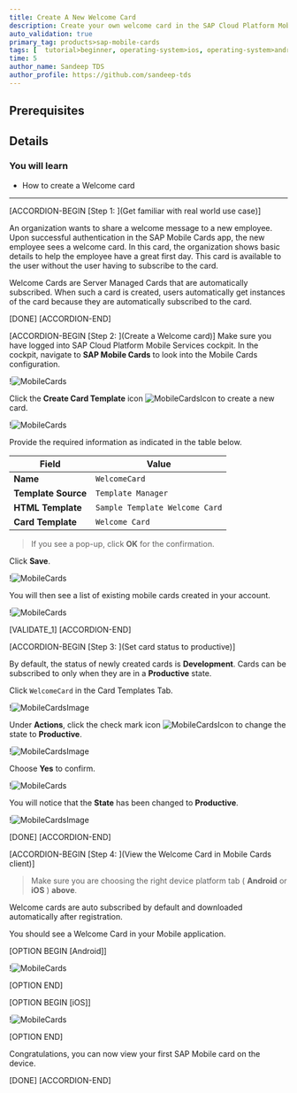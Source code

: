 ```yaml
---
title: Create A New Welcome Card
description: Create your own welcome card in the SAP Cloud Platform Mobile Services.
auto_validation: true
primary_tag: products>sap-mobile-cards
tags: [  tutorial>beginner, operating-system>ios, operating-system>android, topic>mobile, products>sap-cloud-platform, products>sap-mobile-cards, software-product-function>sap-cloud-platform-mobile-services ]
time: 5
author_name: Sandeep TDS
author_profile: https://github.com/sandeep-tds
---
```

## Prerequisites

## Details
### You will learn
- How to create a Welcome card

---

[ACCORDION-BEGIN [Step 1: ](Get familiar with real world use case)]

An organization wants to share a welcome message to a new employee. Upon successful authentication in the SAP Mobile Cards app, the new employee sees a welcome card. In this card, the organization shows basic details to help the employee have a great first day. This card is available to the user without the user having to subscribe to the card.

Welcome Cards are Server Managed Cards that are automatically subscribed. When such a card is created, users automatically get instances of the card because they are automatically subscribed to the card.

[DONE]
[ACCORDION-END]

[ACCORDION-BEGIN [Step 2: ](Create a Welcome card)]
Make sure you have logged into SAP Cloud Platform Mobile Services cockpit. In the cockpit, navigate to **SAP Mobile Cards** to look into the Mobile Cards configuration.

!![MobileCards](img_1.png)

Click the **Create Card Template** icon ![MobileCardsIcon](ico_new_card.png) to create a new card.

!![MobileCards](img_2.png)

Provide the required information as indicated in the table below.

| Field | Value |
|----|----|
| **Name** | `WelcomeCard` |
| **Template Source** | `Template Manager` |
| **HTML Template** | `Sample Template Welcome Card` |
| **Card Template** | `Welcome Card` |

>If you see a pop-up, click **OK** for the confirmation.

Click **Save**.

!![MobileCards](img_3.png)

You will then see a list of existing mobile cards created in your account.

!![MobileCards](img_4.png)

[VALIDATE_1]
[ACCORDION-END]

[ACCORDION-BEGIN [Step 3: ](Set card status to productive)]

By default, the status of newly created cards is **Development**. Cards can be subscribed to only when they are in a **Productive** state.

Click `WelcomeCard` in the Card Templates Tab.

!![MobileCardsImage](img_5.png)

Under **Actions**, click the check mark icon ![MobileCardsIcon](ico_check.png) to change the state to **Productive**.

!![MobileCardsImage](img_6.png)

Choose **Yes** to confirm.

!![MobileCards](img_7.png)

You will notice that the **State** has been changed to **Productive**.

!![MobileCardsImage](img_8.png)

[DONE]
[ACCORDION-END]

[ACCORDION-BEGIN [Step 4: ](View the Welcome Card in Mobile Cards client)]

>Make sure you are choosing the right device platform tab ( **Android** or **iOS** ) **above**.

Welcome cards are auto subscribed by default and downloaded automatically after registration.

You should see a Welcome Card in your Mobile application.

[OPTION BEGIN [Android]]

!![MobileCards](img_9.png)

[OPTION END]

[OPTION BEGIN [iOS]]

!![MobileCards](img_10.png)

[OPTION END]

Congratulations, you can now view your first SAP Mobile card on the device.

[DONE]
[ACCORDION-END]
